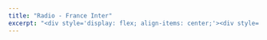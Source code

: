 ```yaml
---
title: "Radio - France Inter"
excerpt: "<div style='display: flex; align-items: center;'><div style='flex: 1; margin-right: 10px;'><p style='margin: 0; padding: 0;'>I felt so grateful to have been invited by France Inter, the most famous French National Radio. It was a great opportunity to raise awareness on autism in females.</p></div><div style='flex: 1;'><iframe width='100%' height='70' src='https://www.youtube.com/embed/tlUy9i3E7ok' frameborder='0' allow='accelerometer; autoplay; clipboard-write; encrypted-media; gyroscope; picture-in-picture' allowfullscreen></iframe></div></div>"
---
```





